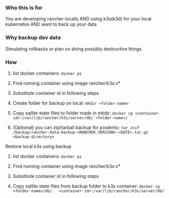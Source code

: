 ### Who this is for
You are developing rancher locally AND using k3s(k3d) for your local kubernetes AND want to back up your data

### Why backup dev data
Simulating rollbacks or plan on doing possibly destructive things

### How
1. list docker containers: `docker ps`

2. Find running container using image rancher/k3s:v* 

3. Substitute container id <container-id> in following steps 

4. Create folder for backup on local: `mkdir <folder-name>` 

5. Copy sqllite state files to folder made in mkdir: `docker cp <container-id>:/var/lib/rancher/k3s/server/db/ <folder-name>/`

6. (Optional) you can zip/tarball backup for posterity: `tar zcvf /backup/rancher-data-backup-<RANCHER_VERSION>-<DATE>.tar.gz <backup-directory>`

Restore local k3s using backup 

1. list docker containers: `docker ps` 

2. Find running container using image rancher/k3s:v* 

3. Substitute container id <container-id> in following steps 

4. Copy sqllite state files from backup folder to k3s container: `docker cp <folder-name>/db/.  <container-id>:/var/lib/rancher/k3s/server/db/ `

 